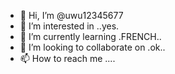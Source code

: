 - 👋 Hi, I’m @uwu12345677
- 👀 I’m interested in ..yes.
- 🌱 I’m currently learning .FRENCH..
- 💞️ I’m looking to collaborate on .ok..
- 📫 How to reach me ....

<!---
uwu12345677/uwu12345677 is a ✨ special ✨ repository because its `README.md` (this file) appears on your GitHub profile.
You can click the Preview link to take a look at your changes.
--->
